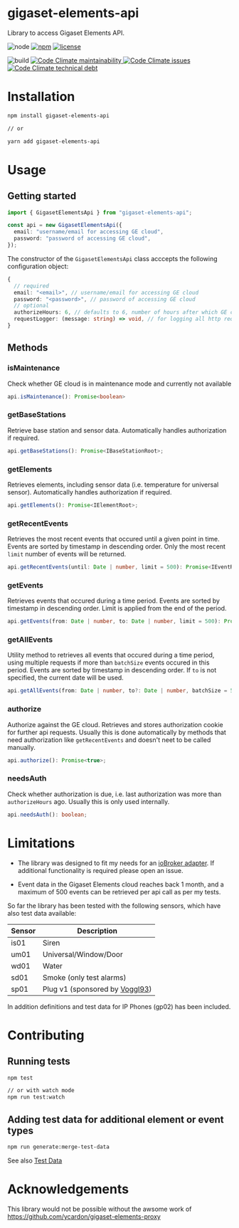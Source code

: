 # gigaset-elements-api

Library to access Gigaset Elements API.

![node](https://img.shields.io/node/v-lts/gigaset-elements-api)
[![npm](https://img.shields.io/npm/v/gigaset-elements-api)](https://www.npmjs.com/package/gigaset-elements-api)
[![license](https://img.shields.io/npm/l/gigaset-elements-api)](LICENSE)

![build](https://img.shields.io/github/actions/workflow/status/matthsc/gigaset-elements-api/build-and-test.yml?branch=main)
[![Code Climate maintainability](https://img.shields.io/codeclimate/maintainability-percentage/matthsc/gigaset-elements-api)
![Code Climate issues](https://img.shields.io/codeclimate/issues/matthsc/gigaset-elements-api)
![Code Climate technical debt](https://img.shields.io/codeclimate/tech-debt/matthsc/gigaset-elements-api)
](https://codeclimate.com/github/matthsc/gigaset-elements-api)

# Installation

```bash
npm install gigaset-elements-api

// or

yarn add gigaset-elements-api
```

# Usage

## Getting started

```ts
import { GigasetElementsApi } from "gigaset-elements-api";

const api = new GigasetElementsApi({
  email: "username/email for accessing GE cloud",
  password: "password of accessing GE cloud",
});
```

The constructor of the <code>GigasetElementsApi</code> class acccepts the following configuration object:

```ts
{
  // required
  email: "<email>", // username/email for accessing GE cloud
  password: "<password>", // password of accessing GE cloud
  // optional
  authorizeHours: 6, // defaults to 6, number of hours after which GE cloud needs reauthorization
  requestLogger: (message: string) => void, // for logging all http requests
}
```

## Methods

### isMaintenance

Check whether GE cloud is in maintenance mode and currently not available

```ts
api.isMaintenance(): Promise<boolean>
```

### getBaseStations

Retrieve base station and sensor data. Automatically handles authorization if required.

```ts
api.getBaseStations(): Promise<IBaseStationRoot>;
```

### getElements

Retrieves elements, including sensor data (i.e. temperature for universal sensor). Automatically handles authorization if required.

```ts
api.getElements(): Promise<IElementRoot>;
```

### getRecentEvents

Retrieves the most recent events that occured until a given point in time. Events are sorted by timestamp in descending order. Only the most recent <code>limit</code> number of events will be returned.

```ts
api.getRecentEvents(until: Date | number, limit = 500): Promise<IEventRoot>;
```

### getEvents

Retrieves events that occured during a time period. Events are sorted by timestamp in descending order. Limit is applied from the end of the period.

```ts
api.getEvents(from: Date | number, to: Date | number, limit = 500): Promise<IEventRoot>
```

### getAllEvents

Utility method to retrieves all events that occured during a time period, using multiple requests if more than <code>batchSize</code> events occured in this period. Events are sorted by timestamp in descending order. If <code>to</code> is not specified, the current date will be used.

```ts
api.getAllEvents(from: Date | number, to?: Date | number, batchSize = 500): Promise<IEventsItem[]>
```

### authorize

Authorize against the GE cloud. Retrieves and stores authorization cookie for further api requests. Usually this is done automatically by methods that need authorization like <code>getRecentEvents</code> and doesn't neet to be called manually.

```ts
api.authorize(): Promise<true>;
```

### needsAuth

Check whether authorization is due, i.e. last authorization was more than <code>authorizeHours</code> ago. Usually this is only used internally.

```ts
api.needsAuth(): boolean;
```

# Limitations

- The library was designed to fit my needs for an [ioBroker adapter](https://github.com/matthsc/ioBroker.gigaset-elements). If additional functionality is required please open an issue.

- Event data in the Gigaset Elements cloud reaches back 1 month, and a maximum of 500 events can be retrieved per api call as per my tests.

So far the library has been tested with the following sensors, which have also test data available:

| Sensor | Description                                                  |
| ------ | ------------------------------------------------------------ |
| is01   | Siren                                                        |
| um01   | Universal/Window/Door                                        |
| wd01   | Water                                                        |
| sd01   | Smoke (only test alarms)                                     |
| sp01   | Plug v1 (sponsored by [Voggl93](https://github.com/Voggl93)) |

In addition definitions and test data for IP Phones (gp02) has been included.

# Contributing

## Running tests

```bash
npm test

// or with watch mode
npm run test:watch
```

## Adding test data for additional element or event types

```bash
npm run generate:merge-test-data
```

See also [Test Data](test-data/README.md)

# Acknowledgements

This library would not be possible without the awsome work of https://github.com/ycardon/gigaset-elements-proxy
